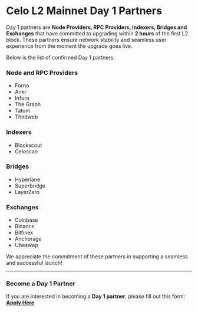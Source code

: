 # Celo L2 Mainnet Day 1 Partners 

Day 1 partners are **Node Providers, RPC Providers, Indexers, Bridges and Exchanges** that have committed to upgrading within **2 hours** of the first L2 block. 
These partners ensure network stability and seamless user experience from the moment the upgrade goes live.  

Below is the list of confirmed Day 1 partners:  

### Node and RPC Providers  
- Forno  
- Ankr  
- Infura
- The Graph
- Tatum
- Thirdweb

### Indexers  
- Blockscout 
- Celoscan  

### Bridges
- Hyperlane
- Superbridge
- LayerZero

### Exchanges  
- Coinbase  
- Binance  
- Bitfinex 
- Anchorage
- Ubeswap

We appreciate the commitment of these partners in supporting a seamless and successful launch! 

---

### Become a Day 1 Partner  
If you are interested in becoming a **Day 1 partner**, please fill out this form:  
[**Apply Here**](https://docs.google.com/forms/d/e/1FAIpQLScFhKXF08dQON9N58iNq7H1xrZ0URrFozUZOFKwXj7uXjg2dg/viewform?usp=dialog)  
